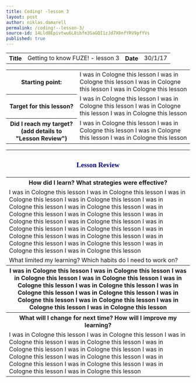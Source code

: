 ```yaml
---
title: Coding! -lesson 3
layout: post
author: niklas.damarell
permalink: /coding!--lesson-3/
source-id: 14Lld8Epivtwu6L8ibfm3SaGQI1zJd7X0nfYRV9pfYVs
published: true
---
```

<table>
  <tr>
    <th>Title</th>
    <td>Getting to know FUZE! - lesson 3</td>
    <th>Date</th>
    <td>30/1/17</td>
  </tr>
</table>


<table>
  <tr>
    <th>Starting point:</th>
    <td>I was in Cologne this lesson I was in Cologne this lesson I was in Cologne this lesson I was in Cologne this lesson </td>
  </tr>
  <tr>
    <th>Target for this lesson?</th>
    <td>I was in Cologne this lesson I was in Cologne this lesson I was in Cologne this lesson I was in Cologne this lesson </td>
  </tr>
  <tr>
    <th>Did I reach my target? 
(add details to "Lesson Review")</th>
    <td>I was in Cologne this lesson I was in Cologne this lesson I was in Cologne this lesson I was in Cologne this lesson </td>
  </tr>
</table>


<table>
  <tr>
    <th><h3><font face="Trebuchet MS" style="color:#000099;">Lesson Review </font></h3></th>
  </tr>
  <tr>
    <th>How did I learn? What strategies were effective? </th>
  </tr>
  <tr>
    <td>I was in Cologne this lesson I was in Cologne this lesson I was in Cologne this lesson I was in Cologne this lesson I was in Cologne this lesson I was in Cologne this lesson I was in Cologne this lesson I was in Cologne this lesson I was in Cologne this lesson I was in Cologne this lesson I was in Cologne this lesson I was in Cologne this lesson I was in Cologne this lesson I was in Cologne this lesson I was in Cologne this lesson I was in Cologne this lesson I was in Cologne this lesson I was in Cologne this lesson </td>
  </tr>
  <tr>
    <td>What limited my learning? Which habits do I need to work on?</td>
  </tr>
  <tr>
    <th>I was in Cologne this lesson I was in Cologne this lesson I was in Cologne this lesson I was in Cologne this lesson I was in Cologne this lesson I was in Cologne this lesson I was in Cologne this lesson I was in Cologne this lesson I was in Cologne this lesson I was in Cologne this lesson I was in Cologne this lesson I was in Cologne this lesson </th>
  </tr>
  <tr>
    <th>What will I change for next time? How will I improve my learning?</th>
  </tr>
  <tr>
    <td>I was in Cologne this lesson I was in Cologne this lesson I was in Cologne this lesson I was in Cologne this lesson I was in Cologne this lesson I was in Cologne this lesson I was in Cologne this lesson I was in Cologne this lesson I was in Cologne this lesson I was in Cologne this lesson I was in Cologne this lesson I was in Cologne this lesson </td>
  </tr>
</table>

<html>
<body>
<script async src="//pagead2.googlesyndication.com/pagead/js/adsbygoogle.js"></script>
<script>
  (adsbygoogle = window.adsbygoogle || []).push({
    google_ad_client: "ca-pub-7853205013294084",
    enable_page_level_ads: true
  });
</script>
</body>
</html>

<html>
<body>
<script async src="//pagead2.googlesyndication.com/pagead/js/adsbygoogle.js"></script>
<!-- Ads -->
<ins class="adsbygoogle"
     style="display:block"
     data-ad-client="ca-pub-7853205013294084"
     data-ad-slot="9760688653"
     data-ad-format="auto"></ins>
<script>
(adsbygoogle = window.adsbygoogle || []).push({});
</script>
</body>
</html>
